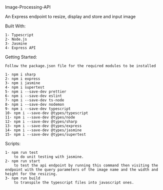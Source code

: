 Image-Processing-API

An Express endpoint to resize, display and store and input image


Built With:

    1- Typescript
    2- Node.js
    3- Jasmine
    4- Express API

Getting Started:

    Follow the package.json file for the required modules to be installed

    1- npm i sharp
    2- npm i express
    3- npm i jasmine
    4- npm i supertest
    5- npm i --save-dev prettier
    6- npm i --save-dev eslint
    7- npm i --save-dev ts-node
    8- npm i --save-dev nodemon
    9- npm i --save-dev typescript
    10- npm i --save-dev @types/typescript
    11- npm i --save-dev @types/node
    12- npm i --save-dev @types/sharp
    13- npm i --save-dev @types/express
    14- npm i --save-dev @types/jasmine
    15- npm i --save-dev @types/supertest


Scripts:

    1- npm run test
        to do unit testing with jasmine.
    2- npm run start
        to test the api endpoint by running this command then visiting the endpoint with the query parameters of the image name and the width and height for the resizing.
    3- npm run build
        to transpile the typescript files into javascript ones.





